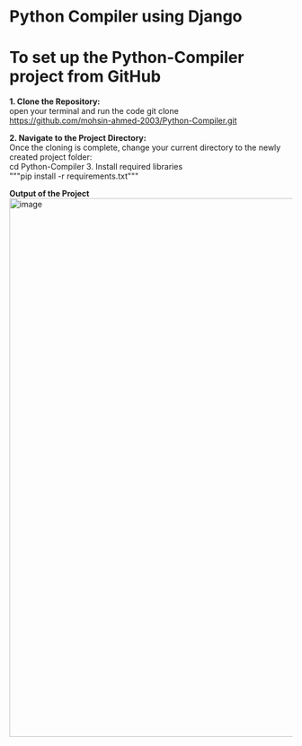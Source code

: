 # Python Compiler using Django

# To set up the Python-Compiler project from GitHub
**1. Clone the Repository:**
  <br>
open your terminal and run the code
  git clone<br> https://github.com/mohsin-ahmed-2003/Python-Compiler.git

**2. Navigate to the Project Directory:** <br>
  Once the cloning is complete, change your current directory to the newly created project folder:<br>
  cd Python-Compiler
3. Install required libraries <br>
  """pip install -r requirements.txt"""

**Output of the Project**
<img width="960" alt="image" src="https://github.com/user-attachments/assets/7bf1fad1-25c8-4ea8-b8fb-0ab41a60e624" />
